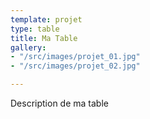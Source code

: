 ```yaml
---
template: projet
type: table
title: Ma Table
gallery:
- "/src/images/projet_01.jpg"
- "/src/images/projet_02.jpg"

---
```

Description de ma table